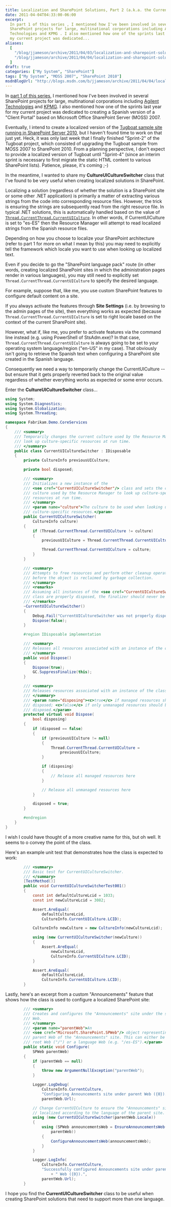 ```yaml
---
title: Localization and SharePoint Solutions, Part 2 (a.k.a. the CurrentUICultureSwitcher class)
date: 2011-04-04T04:33:00-06:00
excerpt:
  In part 1 of this series , I mentioned how I've been involved in several
  SharePoint projects for large, multinational corporations including Agilent
  Technologies and KPMG . I also mentioned how one of the sprints last year for
  my current project was dedicated...
aliases:
  [
    "/blog/jjameson/archive/2011/04/03/localization-and-sharepoint-solutions-part-2-a-k-a-the-currentuicultureswitcher-class.aspx",
    "/blog/jjameson/archive/2011/04/04/localization-and-sharepoint-solutions-part-2-a-k-a-the-currentuicultureswitcher-class.aspx",
  ]
draft: true
categories: ["My System", "SharePoint"]
tags: ["My System", "MOSS 2007", "SharePoint 2010"]
msdnBlogUrl: "http://blogs.msdn.com/b/jjameson/archive/2011/04/04/localization-and-sharepoint-solutions-part-2-a-k-a-the-currentuicultureswitcher-class.aspx"
---
```


In
[part 1 of this series](/blog/jjameson/2010/10/25/localization-and-sharepoint-solutions-part-1),
I mentioned how I've been involved in several SharePoint projects for large,
multinational corporations including
[Agilent Technologies](http://www.chem.agilent.com/) and
[KPMG](http://www.kpmg.com). I also mentioned how one of the sprints last year
for my current project was dedicated to creating a Spanish version of a "Client
Portal" based on Microsoft Office SharePoint Server (MOSS) 2007.

Eventually, I intend to create a localized version of the
[Tugboat sample site running in SharePoint Server 2010](/blog/jjameson/2011/04/02/web-standards-design-with-sharepoint-part-4),
but I haven't found time to work on that just yet. Heck, it was only last week
that I finally finished "Sprint-2" of the Tugboat project, which consisted of
upgrading the Tugboat sample from MOSS 2007 to SharePoint 2010. From a planning
perspective, I don't expect to provide a localized version of Tugboat until
"Sprint-4" (since an interim sprint is necessary to first migrate the static
HTML content to various SharePoint lists). Patience, please, it's coming ;-)

In the meantime, I wanted to share my **CultureUICultureSwitcher** class that
I've found to be very useful when creating localized solutions in SharePoint.

Localizing a solution (regardless of whether the solution is a SharePoint site
or some other .NET application) is primarily a matter of extracting various
strings from the code into corresponding resource files. However, the trick is
ensuring the strings are subsequently read from the right resource file. In
typical .NET solutions, this is automatically handled based on the value of
[`Thread.CurrentThread.CurrentUICulture`](http://msdn.microsoft.com/en-us/library/system.threading.thread.currentuiculture.aspx).
In other words, if CurrentUICulture is set to "es-ES" then the Resource Manager
will attempt to read localized strings from the Spanish resource files.

Depending on how you choose to localize your SharePoint architecture (refer to
part 1 for more on what I mean by this) you may need to explicitly tell the
framework which locale you want to use when looking up localized text.

Even if you decide to go the "SharePoint language pack" route (in other words,
creating localized SharePoint sites in which the administration pages render in
various languages), you may still need to explicitly set
`Thread.CurrentThread.CurrentUICulture` to specify the desired language.

For example, suppose that, like me, you use custom SharePoint features to
configure default content on a site.

If you always activate the features through **Site Settings** (i.e. by browsing
to the admin pages of the site), then everything works as expected (because
`Thread.CurrentThread.CurrentUICulture` is set to right locale based on the
context of the current SharePoint site).

However, what if, like me, you prefer to activate features via the command line
instead (e.g. using PowerShell of StsAdm.exe)? In that case,
`Thread.CurrentThread.CurrentUICulture` is always going to be set to your
operating system language/region ("en-US" in my case). That obviously isn't
going to retrieve the Spanish text when configuring a SharePoint site created in
the Spanish language.

Consequently we need a way to temporarily change the CurrentUICulture -- but
ensure that it gets properly reverted back to the original value regardless of
whether everything works as expected or some error occurs.

Enter the **CultureUICultureSwitcher** class...

```C#
using System;
using System.Diagnostics;
using System.Globalization;
using System.Threading;

namespace Fabrikam.Demo.CoreServices
{
    /// <summary>
    /// Temporarily changes the current culture used by the Resource Manager to
    /// look up culture-specific resources at run time.
    /// </summary>
    public class CurrentUICultureSwitcher : IDisposable
    {
        private CultureInfo previousUICulture;

        private bool disposed;

        /// <summary>
        /// Initializes a new instance of the
        /// <see cref="CurrentUICultureSwitcher"/> class and sets the current
        /// culture used by the Resource Manager to look up culture-specific
        /// resources at run time.
        /// </summary>
        /// <param name="culture">The culture to be used when looking up
        /// culture-specific resources.</param>
        public CurrentUICultureSwitcher(
            CultureInfo culture)
        {
            if (Thread.CurrentThread.CurrentUICulture != culture)
            {
                previousUICulture = Thread.CurrentThread.CurrentUICulture;

                Thread.CurrentThread.CurrentUICulture = culture;
            }
        }

        /// <summary>
        /// Attempts to free resources and perform other cleanup operations
        /// before the object is reclaimed by garbage collection.
        /// </summary>
        /// <remarks>
        /// Assuming all instances of the <see cref="CurrentUICultureSwitcher"/>
        /// class are properly disposed, the finalizer should never be invoked.
        /// </remarks>
        ~CurrentUICultureSwitcher()
        {
            Debug.Fail("CurrentUICultureSwitcher was not properly disposed.");
            Dispose(false);
        }

        #region IDisposable implementation

        /// <summary>
        /// Releases all resources associated with an instance of the class.
        /// </summary>
        public void Dispose()
        {
            Dispose(true);
            GC.SuppressFinalize(this);
        }

        /// <summary>
        /// Releases resources associated with an instance of the class.
        /// </summary>
        /// <param name="disposing"><c>true</c> if managed resources should be
        /// disposed; <c>false</c> if only unmanaged resources should be
        /// disposed.</param>
        protected virtual void Dispose(
            bool disposing)
        {
            if (disposed == false)
            {
                if (previousUICulture != null)
                {
                    Thread.CurrentThread.CurrentUICulture =
                        previousUICulture;
                }

                if (disposing)
                {
                    // Release all managed resources here
                }

                // Release all unmanaged resources here
            }

            disposed = true;
        }

        #endregion
    }
}
```

I wish I could have thought of a more creative name for this, but oh well. It
seems to o convey the point of the class.

Here's an example unit test that demonstrates how the class is expected to work:

```C#
        /// <summary>
        /// Basic test for CurrentUICultureSwitcher.
        /// </summary>
        [TestMethod()]
        public void CurrentUICultureSwitcherTest001()
        {
            const int defaultCultureLcid = 1033;
            const int newCultureLcid = 3082;

            Assert.AreEqual(
                defaultCultureLcid,
                CultureInfo.CurrentUICulture.LCID);

            CultureInfo newCulture = new CultureInfo(newCultureLcid);

            using (new CurrentUICultureSwitcher(newCulture))
            {
                Assert.AreEqual(
                    newCultureLcid,
                    CultureInfo.CurrentUICulture.LCID);
            }

            Assert.AreEqual(
                defaultCultureLcid,
                CultureInfo.CurrentUICulture.LCID);
        }
```

Lastly, here's an excerpt from a custom "Announcements" feature that shows how
the class is used to configure a localized SharePoint site:

```C#
        /// <summary>
        /// Creates and configures the "Announcements" site under the specified
        /// Web.
        /// </summary>
        /// <param name="parentWeb">An
        /// <see cref="Microsoft.SharePoint.SPWeb"/> object representing the
        /// parent Web of the "Announcements" site. This can either be the
        /// root Web ("/") or a language Web (e.g. "/es-ES").</param>
        public static void Configure(
            SPWeb parentWeb)
        {
            if (parentWeb == null)
            {
                throw new ArgumentNullException("parentWeb");
            }

            Logger.LogDebug(
                CultureInfo.CurrentCulture,
                "Configuring Announcements site under parent Web ({0})...",
                parentWeb.Url);

            // Change CurrentUICulture to ensure the "Announcements" site is
            // localized according to the language of the parent site.
            using (new CurrentUICultureSwitcher(parentWeb.Locale))
            {
                using (SPWeb announcementsWeb = EnsureAnnouncementsWeb(
                    parentWeb))
                {
                    ConfigureAnnouncementsWeb(announcementsWeb);
                }
            }

            Logger.LogInfo(
                CultureInfo.CurrentCulture,
                "Successfully configured Announcements site under parent"
                    + " Web ({0}).",
                parentWeb.Url);
        }
```

I hope you find the **CurrentUICultureSwitcher** class to be useful when
creating SharePoint solutions that need to support more than one language.

